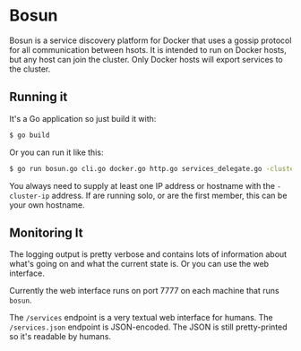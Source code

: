 Bosun
=====

Bosun is a service discovery platform for Docker that uses a gossip protocol
for all communication between hsots. It is intended to run on Docker hosts, but
any host can join the cluster. Only Docker hosts will export services to the
cluster.

Running it
----------

It's a Go application so just build it with:

```bash
$ go build
```

Or you can run it like this:

```bash
$ go run bosun.go cli.go docker.go http.go services_delegate.go -cluster-ip <boostrap_host>
```

You always need to supply at least one IP address or hostname with the
`-cluster-ip` address. If are running solo, or are the first member, this can
be your own hostname.

Monitoring It
-------------

The logging output is pretty verbose and contains lots of information about
what's going on and what the current state is. Or you can use the web
interface.

Currently the web interface runs on port 7777 on each machine that runs `bosun`.

The `/services` endpoint is a very textual web interface for humans. The
`/services.json` endpoint is JSON-encoded. The JSON is still pretty-printed so
it's readable by humans.
